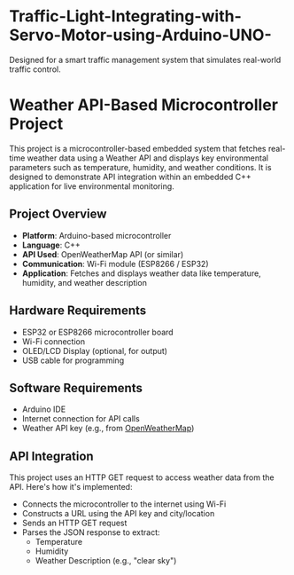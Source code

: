# Traffic-Light-Integrating-with-Servo-Motor-using-Arduino-UNO-
Designed for a smart traffic management system that simulates real-world traffic control. 

# Weather API-Based Microcontroller Project
This project is a microcontroller-based embedded system that fetches real-time weather data using a Weather API and displays key environmental parameters such as temperature, humidity, and weather conditions. It is designed to demonstrate API integration within an embedded C++ application for live environmental monitoring.

## Project Overview
- **Platform**: Arduino-based microcontroller
- **Language**: C++
- **API Used**: OpenWeatherMap API (or similar)
- **Communication**: Wi-Fi module (ESP8266 / ESP32)
- **Application**: Fetches and displays weather data like temperature, humidity, and weather description

## Hardware Requirements
- ESP32 or ESP8266 microcontroller board  
- Wi-Fi connection  
- OLED/LCD Display (optional, for output)  
- USB cable for programming

## Software Requirements
- Arduino IDE  
- Internet connection for API calls  
- Weather API key (e.g., from [OpenWeatherMap](https://openweathermap.org/api))

## API Integration
This project uses an HTTP GET request to access weather data from the API. Here's how it's implemented:

- Connects the microcontroller to the internet using Wi-Fi
- Constructs a URL using the API key and city/location
- Sends an HTTP GET request
- Parses the JSON response to extract:
  - Temperature
  - Humidity
  - Weather Description (e.g., "clear sky")
